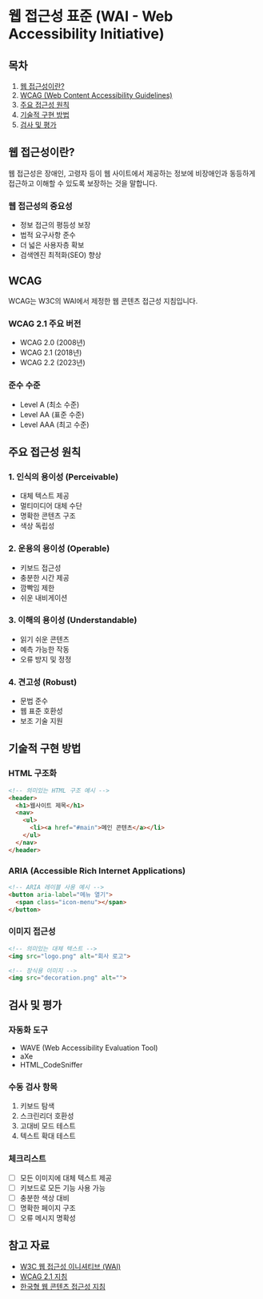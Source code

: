 # 웹 접근성 표준 (WAI - Web Accessibility Initiative)

## 목차
1. [웹 접근성이란?](#웹-접근성이란)
2. [WCAG (Web Content Accessibility Guidelines)](#wcag)
3. [주요 접근성 원칙](#주요-접근성-원칙)
4. [기술적 구현 방법](#기술적-구현-방법)
5. [검사 및 평가](#검사-및-평가)

## 웹 접근성이란?

웹 접근성은 장애인, 고령자 등이 웹 사이트에서 제공하는 정보에 비장애인과 동등하게 접근하고 이해할 수 있도록 보장하는 것을 말합니다.

### 웹 접근성의 중요성
- 정보 접근의 평등성 보장
- 법적 요구사항 준수
- 더 넓은 사용자층 확보
- 검색엔진 최적화(SEO) 향상

## WCAG

WCAG는 W3C의 WAI에서 제정한 웹 콘텐츠 접근성 지침입니다.

### WCAG 2.1 주요 버전
- WCAG 2.0 (2008년)
- WCAG 2.1 (2018년)
- WCAG 2.2 (2023년)

### 준수 수준
- Level A (최소 수준)
- Level AA (표준 수준)
- Level AAA (최고 수준)

## 주요 접근성 원칙

### 1. 인식의 용이성 (Perceivable)
- 대체 텍스트 제공
- 멀티미디어 대체 수단
- 명확한 콘텐츠 구조
- 색상 독립성

### 2. 운용의 용이성 (Operable)
- 키보드 접근성
- 충분한 시간 제공
- 깜빡임 제한
- 쉬운 내비게이션

### 3. 이해의 용이성 (Understandable)
- 읽기 쉬운 콘텐츠
- 예측 가능한 작동
- 오류 방지 및 정정

### 4. 견고성 (Robust)
- 문법 준수
- 웹 표준 호환성
- 보조 기술 지원

## 기술적 구현 방법

### HTML 구조화
```html
<!-- 의미있는 HTML 구조 예시 -->
<header>
  <h1>웹사이트 제목</h1>
  <nav>
    <ul>
      <li><a href="#main">메인 콘텐츠</a></li>
    </ul>
  </nav>
</header>
```

### ARIA (Accessible Rich Internet Applications)
```html
<!-- ARIA 레이블 사용 예시 -->
<button aria-label="메뉴 열기">
  <span class="icon-menu"></span>
</button>
```

### 이미지 접근성
```html
<!-- 의미있는 대체 텍스트 -->
<img src="logo.png" alt="회사 로고">

<!-- 장식용 이미지 -->
<img src="decoration.png" alt="">
```

## 검사 및 평가

### 자동화 도구
- WAVE (Web Accessibility Evaluation Tool)
- aXe
- HTML_CodeSniffer

### 수동 검사 항목
1. 키보드 탐색
2. 스크린리더 호환성
3. 고대비 모드 테스트
4. 텍스트 확대 테스트

### 체크리스트
- [ ] 모든 이미지에 대체 텍스트 제공
- [ ] 키보드로 모든 기능 사용 가능
- [ ] 충분한 색상 대비
- [ ] 명확한 페이지 구조
- [ ] 오류 메시지 명확성

## 참고 자료
- [W3C 웹 접근성 이니셔티브 (WAI)](https://www.w3.org/WAI/)
- [WCAG 2.1 지침](https://www.w3.org/TR/WCAG21/)
- [한국형 웹 콘텐츠 접근성 지침](https://www.wah.or.kr:444/Participation/guide.asp)